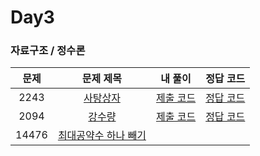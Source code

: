 # Day3

### 자료구조 / 정수론

| 문제 | 문제 제목 | 내 풀이 | 정답 코드 |
| :--: | :--: | :--: | :--: |
| 2243 | [사탕상자](https://www.acmicpc.net/problem/2243) | [제출 코드](./2243.java) | [정답 코드](./sol/2243_sol.java) |
| 2094 | [강수량](https://www.acmicpc.net/problem/2094) | [제출 코드](./2094.java) | [정답 코드](./sol/2094_sol.java) |
| 14476 | [최대공약수 하나 빼기](https://www.acmicpc.net/problem/14476) | 
